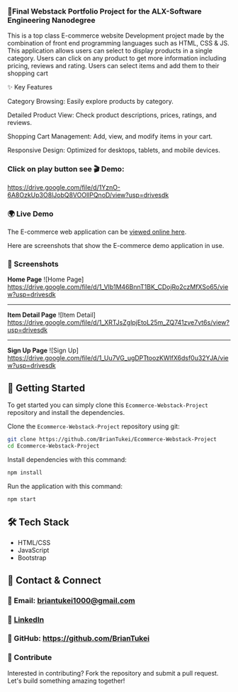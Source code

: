### 🚀Final Webstack Portfolio Project for the ALX-Software Engineering Nanodegree

This is a top class E-commerce website Development project made by the combination of front end programming languages such as HTML, CSS &amp; JS. This application allows users can select to display products in a single category. Users can click on any product to get more information including pricing, reviews and rating. Users can select items and add them to their shopping cart

✨ Key Features

Category Browsing: Easily explore products by category.

Detailed Product View: Check product descriptions, prices, ratings, and reviews.

Shopping Cart Management: Add, view, and modify items in your cart.

Responsive Design: Optimized for desktops, tablets, and mobile devices.

### Click on play button see 🎬 Demo:

https://drive.google.com/file/d/1YznO-6A8OzkUp3O8lJobQ8VOOllPQnoD/view?usp=drivesdk

 ### 🌍 Live Demo

The E-commerce web application can be [viewed online here](https://.netlify.app/).

Here are screenshots that show the E-commerce demo application in use.

### 📸 Screenshots

**Home Page**
![Home Page] 
https://drive.google.com/file/d/1_VIb1M46BnnT1BK_CDojRo2czMfXSo65/view?usp=drivesdk


---

**Item Detail Page**
![Item Detail] https://drive.google.com/file/d/1_XRTJsZglpjEtoL25m_ZQ741zve7vt6s/view?usp=drivesdk



---

**Sign Up Page**
![Sign Up] 
https://drive.google.com/file/d/1_Uu7VG_ugDPTtoozKWlfX6dsf0u32YJA/view?usp=drivesdk

## 🚀 Getting Started
To get started  you can simply clone this `Ecommerce-Webstack-Project` repository and install the dependencies.

Clone the `Ecommerce-Webstack-Project` repository using git:

```bash
git clone https://github.com/BrianTukei/Ecommerce-Webstack-Project
cd Ecommerce-Webstack-Project
```

Install dependencies with this command:
```bash
npm install
```

Run the application with this command:
```bash
npm start
```

## 🛠️ Tech Stack
* HTML/CSS
* JavaScript
* Bootstrap

## 💼 Contact & Connect
### 📧 Email: briantukei1000@gmail.com
### 🔗 [LinkedIn](https://www.linkedin.com/in/tukeibrian)
### 🐙 GitHub:  https://github.com/BrianTukei

### 🎯 Contribute

Interested in contributing? Fork the repository and submit a pull request. Let's build something amazing together!
